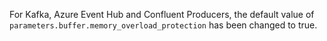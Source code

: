 For Kafka, Azure Event Hub and Confluent Producers, the default value of `parameters.buffer.memory_overload_protection` has been changed to true.
